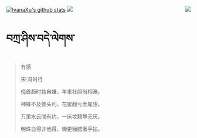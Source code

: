 [![IvanaXu's github stats](https://github-readme-stats.vercel.app/api?username=IvanaXu&show_icons=true&theme=vue-dark)](https://github.com/anuraghazra/github-readme-stats)
<img align="right" src="https://github-readme-stats.vercel.app/api/top-langs/?username=IvanaXu&langs_count=7&theme=graywhite" />
<img src="https://github-readme-stats.vercel.app/api/wakatime?username=IvanaXu&layout=compact&langs_count=6&theme=vue-dark&&custom_title=Programming Times(Jul 29 2021-)" />
# བཀྲ་ཤིས་བདེ་ལེགས་
> 有感
>
> 宋·冯时行
>
> 俛首趋时独自嫌，年来壮胆尚相淹。
> 
> 神锋不及锥头利，花蜜翻亏蔗尾甜。
> 
> 万里水云閒有约，一床坟籍静无厌。
> 
> 明珠自得非他得，懒更骊腮著手拈。
